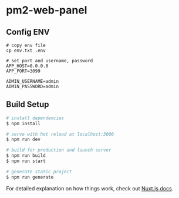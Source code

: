 # pm2-web-panel

## Config ENV
```$xslt
# copy env file
cp env.txt .env

# set port and username, password
APP_HOST=0.0.0.0
APP_PORT=3099

ADMIN_USERNAME=admin
ADMIN_PASSWORD=admin

```
## Build Setup

```bash
# install dependencies
$ npm install

# serve with hot reload at localhost:3000
$ npm run dev

# build for production and launch server
$ npm run build
$ npm run start

# generate static project
$ npm run generate
```

For detailed explanation on how things work, check out [Nuxt.js docs](https://nuxtjs.org).
